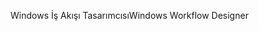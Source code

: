 <span data-ttu-id="217c5-101">Windows İş Akışı Tasarımcısı</span><span class="sxs-lookup"><span data-stu-id="217c5-101">Windows Workflow Designer</span></span>